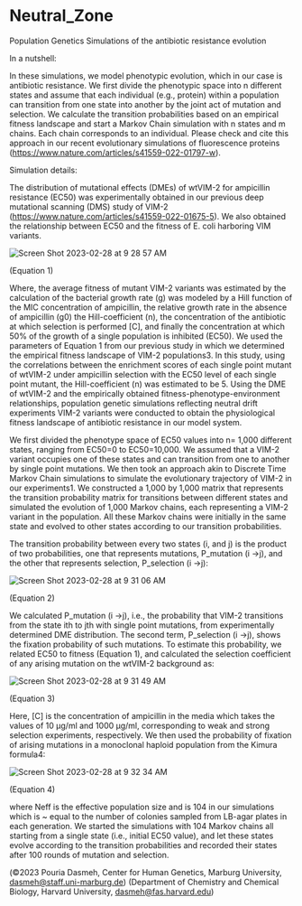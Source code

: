 # Neutral_Zone
Population Genetics Simulations of the antibiotic resistance evolution


In a nutshell:

In these simulations, we model phenotypic evolution, which in our case is antibiotic resistance. We first divide the phenotypic space into n different states and assume that each individual (e.g., protein) within a population can transition from one state into another by the joint act of mutation and selection. We calculate the transition probabilities based on an empirical fitness landscape and start a Markov Chain simulation with n states and m chains. Each chain corresponds to an individual. Please check and cite this approach in our recent evolutionary simulations of fluorescence proteins (https://www.nature.com/articles/s41559-022-01797-w).



Simulation details:

The distribution of mutational effects (DMEs) of wtVIM-2 for ampicillin resistance (EC50) was experimentally obtained in our previous deep mutational scanning (DMS) study of VIM-2 (https://www.nature.com/articles/s41559-022-01675-5). We also obtained the relationship between EC50 and the fitness of E. coli harboring VIM variants. 

![Screen Shot 2023-02-28 at 9 28 57 AM](https://user-images.githubusercontent.com/6492012/221796879-1981d043-f998-420f-88b4-17d4efc1d491.png)

(Equation 1)

Where, the average fitness of mutant VIM-2 variants was estimated by the calculation of the bacterial growth rate (g) was modeled by a Hill function of the MIC concentration of ampicillin, the relative growth rate in the absence of ampicillin (g0) the Hill-coefficient (n), the concentration of the antibiotic at which selection is performed [C], and finally the concentration at which 50% of the growth of a single population is inhibited (EC50). We used the parameters of Equation 1 from our previous study in which we determined the empirical fitness landscape of VIM-2 populations3.   In this study, using the correlations between the enrichment scores of each single point mutant of wtVIM-2 under ampicillin selection with the EC50 level of each single point mutant, the Hill-coefficient (n) was estimated to be 5. Using the DME of wtVIM-2 and the empirically obtained fitness-phenotype-environment relationships, population genetic simulations reflecting neutral drift experiments VIM-2 variants were conducted to obtain the physiological fitness landscape of antibiotic resistance in our model system. 

We first divided the phenotype space of EC50 values into n= 1,000 different states, ranging from EC50=0 to EC50=10,000. We assumed that a VIM-2 variant occupies one of these states and can transition from one to another by single point mutations. We then took an approach akin to Discrete Time Markov Chain simulations to simulate the evolutionary trajectory of VIM-2 in our experiments1. We constructed a 1,000 by 1,000 matrix that represents the transition probability matrix for transitions between different states and simulated the evolution of 1,000 Markov chains, each representing a VIM-2 variant in the population. All these Markov chains were initially in the same state and evolved to other states according to our transition probabilities. 

The transition probability between every two states (i, and j) is the product of two probabilities, one that represents mutations, P_mutation (i →j), and the other that represents selection, P_selection (i →j):

![Screen Shot 2023-02-28 at 9 31 06 AM](https://user-images.githubusercontent.com/6492012/221797097-7ef832bf-5d64-4203-97eb-d687d3413ea3.png)

(Equation 2)

We calculated P_mutation (i →j), i.e., the probability that VIM-2 transitions from the state ith to jth with single point mutations, from experimentally determined DME distribution. The second term, P_selection (i →j), shows the fixation probability of such mutations. To estimate this probability, we related EC50 to fitness (Equation 1), and calculated the selection coefficient of any arising mutation on the wtVIM-2 background as:

![Screen Shot 2023-02-28 at 9 31 49 AM](https://user-images.githubusercontent.com/6492012/221797621-00898d2c-cfcf-438b-a120-8ddc5d6251d1.png)

(Equation 3)

Here, [C] is the concentration of ampicillin in the media which takes the values of 10 µg/ml and 1000 µg/ml, corresponding to weak and strong selection experiments, respectively. We then used the probability of fixation of arising mutations in a monoclonal haploid population from the Kimura formula4:

![Screen Shot 2023-02-28 at 9 32 34 AM](https://user-images.githubusercontent.com/6492012/221797488-f0b495aa-b732-4624-b090-d4ce324935b1.png)

(Equation 4)

where Neff is the effective population size and is 104 in our simulations which is ~ equal to the number of colonies sampled from LB-agar plates in each generation. We started the simulations with 104 Markov chains all starting from a single state (i.e., initial EC50 value), and let these states evolve according to the transition probabilities and recorded their states after 100 rounds of mutation and selection.

(©2023 Pouria Dasmeh, Center for Human Genetics, Marburg University, dasmeh@staff.uni-marburg.de)
(Department of Chemistry and Chemical Biology, Harvard University, dasmeh@fas.harvard.edu)
